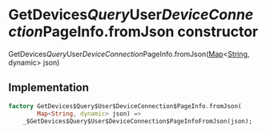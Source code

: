 


# GetDevices$Query$User$DeviceConnection$PageInfo.fromJson constructor







GetDevices$Query$User$DeviceConnection$PageInfo.fromJson([Map](https://api.flutter.dev/flutter/dart-core/Map-class.html)&lt;[String](https://api.flutter.dev/flutter/dart-core/String-class.html), dynamic> json)





## Implementation

```dart
factory GetDevices$Query$User$DeviceConnection$PageInfo.fromJson(
        Map<String, dynamic> json) =>
    _$GetDevices$Query$User$DeviceConnection$PageInfoFromJson(json);
```








